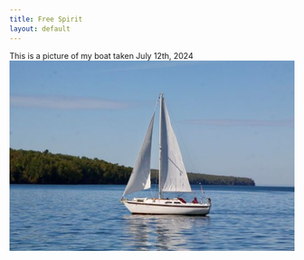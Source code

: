 ```yaml
---
title: Free Spirit
layout: default
---
```

This is a picture of my boat taken July 12th, 2024
![](Sailboat1.jpg)
